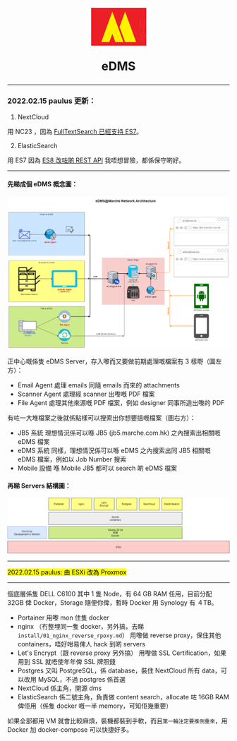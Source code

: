 <p align="center"><img src="./docs/images/logo_125x86.png" title="Marche Logo" /></p>

<p align="center" style="text-align:center;font-size:20pt;font-weight:bold;">eDMS</p>

------

### 2022.02.15 paulus 更新：

1. NextCloud

用 NC23 ，因為 [FullTextSearch 已經支持 ES7](https://github.com/nextcloud/fulltextsearch_elasticsearch/releases/tag/23.0.0)。

2. ElasticSearch

用 ES7 因為 [ES8 改咗啲 REST API](https://www.elastic.co/guide/en/elasticsearch/reference/current/release-highlights.html#_7_x_rest_api_compatibility) 我唔想冒險，都係保守啲好。

------

#### 先睇成個 eDMS 概念圖：

<p align="center"><img src="./docs/images/edms_features.png" title="eDMS Features" /></p>

正中心嘅係隻 eDMS Server，存入嚟而又要做前期處理嘅檔案有 3 樣嘢（圖左方）：

* Email Agent
  處理 emails 同隨 emails 而來的 attachments
* Scanner Agent
  處理經 scanner 出嚟嘅 PDF 檔案
* File Agent
  處理其他來源嘅 PDF 檔案，例如 designer 同事所造出嚟的 PDF

有咗一大堆檔案之後就係點樣可以搜索出你想要搵嘅檔案（圖右方）：

* JB5 系統
  理想情況係可以喺 JB5 (jb5.marche.com.hk) 之內搜索出相關嘅 eDMS 檔案
* eDMS 系統
  同樣，理想情況係可以喺 eDMS 之內搜索出同 JB5 相關嘅 eDMS 檔案，例如以 Job Number 搜索
* Mobile 設備
  喺  Mobile JB5 都可以 search 啲  eDMS 檔案

#### 再睇 Servers 結構圖：

<p align="center"><img src="./docs/images/edms_structure.png" title="Marche Logo" /></p>

------

<mark>2022.02.15 paulus: 由 ESXi 改為 Proxmox</mark>

------

個底層係隻 DELL C6100 其中 1 隻 Node，有 64 GB RAM 任用，目前分配 32GB 俾 Docker，Storage 隨便你俾，暫時 Docker 用 Synology 有 ４TB。

- Portainer
  用嚟 mon 住隻 docker
- nginx （冇整埋同一隻 docker，另外搞，去睇 ``install/01_nginx_reverse_rpoxy.md``）
  用嚟做 reverse proxy，保住其他 containers，唔好咁易俾人 hack 到啲 servers
- Let's Encrypt（跟 reverse proxy 另外搞）
  用嚟做 SSL Certification，如果用到 SSL 就唔使年年俾 SSL 牌照錢
- Postgres
  又叫 PostgreSQL，係 database，裝住 NextCloud 所有 data，可以改用 MySQL，不過 postgres 係首選
- NextCloud
  係主角，開源 dms
- ElasticSearch
  係二號主角，負責做 content search，allocate 咗 16GB RAM 俾佢用（係隻 docker 嘅一半 memory，可知佢幾重要）

如果全部都用 VM 就會比較麻煩，裝機都裝到手軟，而且`第一輪注定要推倒重來`，用 Docker 加 docker-compose 可以快捷好多。

## 
